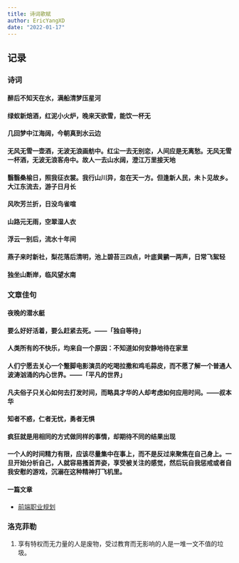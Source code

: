 ```yaml
---
title: 诗词歌赋
author: EricYangXD
date: "2022-01-17"
---
```


## 记录

### 诗词

#### 醉后不知天在水，满船清梦压星河

#### 绿蚁新焙酒，红泥小火炉，晚来天欲雪，能饮一杯无

#### 几回梦中江海阔，今朝真到水云边

#### 无风无雪一壶酒，无波无浪画舫中。红尘一去无别恋，人间应是无离愁。无风无雪一杯酒，无波无浪客舟中。故人一去山水阔，澄江万里接天地

#### 翳翳桑榆日，照我征衣裳。我行山川异，忽在天一方。但逢新人民，未卜见故乡。大江东流去，游子日月长

#### 风吹芳兰折，日没鸟雀喧

#### 山路元无雨，空翠湿人衣

#### 浮云一别后，流水十年间

#### 燕子来时新社，梨花落后清明，池上碧苔三四点，叶底黄鹂一两声，日常飞絮轻

#### 独坐山断岸，临风望水南

### 文章佳句

#### 夜晚的潜水艇

#### 要么好好活着，要么赶紧去死。——「独自等待」

#### 人类所有的不快乐，均来自一个原因：不知道如何安静地待在家里

#### 人们宁愿去关心一个蹩脚电影演员的吃喝拉撒和鸡毛蒜皮，而不愿了解一个普通人波涛汹涌的内心世界。——「平凡的世界」

#### 凡夫俗子只关心如何去打发时间，而略具才华的人却考虑如何应用时间。——叔本华

#### 知者不惑，仁者无忧，勇者无惧

#### 疯狂就是用相同的方式做同样的事情，却期待不同的结果出现

#### 一个人的时间精力有限，应该尽量集中在事上，而不是反过来聚焦在自己身上。一旦开始分析自己，人就容易搔首弄姿，享受被关注的感觉，然后玩自我惩戒或者自我安慰的游戏，沉溺在这种精神打飞机里。

#### 一篇文章

- [前端职业规划](https://github.com/ascoders/weekly/blob/master/%E5%89%8D%E6%B2%BF%E6%8A%80%E6%9C%AF/196.%E7%B2%BE%E8%AF%BB%E3%80%8A%E5%89%8D%E7%AB%AF%E8%81%8C%E4%B8%9A%E8%A7%84%E5%88%92%20-%202021%20%E5%B9%B4%E3%80%8B.md)

### 洛克菲勒

1. 享有特权而无力量的人是废物，受过教育而无影响的人是一堆一文不值的垃圾。
